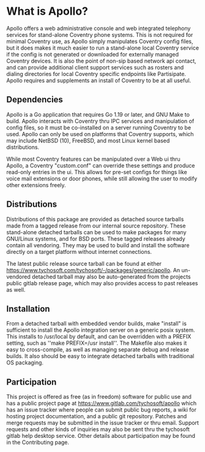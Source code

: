 # What is Apollo?

Apollo offers a web administrative console and web integrated telephony
services for stand-alone Coventry phone systems. This is not required for
minimal Coventry use, as Apollo simply manipulates Coventry config files, but
it does makes it much easier to run a stand-alone local Coventry service if
the config is not generated or downloaded for externally managed Coventry
devices. It is also the point of non-sip based network api contact, and can
provide additional client support services such as rosters and dialing
directories for local Coventry specific endpoints like Partisipate. Apollo
requires and supplements an install of Coventry to be at all useful.

## Dependencies

Apollo is a Go application that requires Go 1.19 or later, and GNU Make to
build. Apollo interacts with Coventry thru IPC services and manipulation of
config files, so it must be co-installed on a server running Coventry to be
used. Apollo can only be used on platforms that Coventry supports, which may
include NetBSD (10), FreeBSD, and most Linux kernel based distributions.

While most Coventry features can be manipulated over a Web ui thru Apollo, a
Coventry "custom.conf" can override these settings and produce read-only
entries in the ui. This allows for pre-set configs for things like voice mail
extensions or door phones, while still allowing the user to modify other
extensions freely.

## Distributions

Distributions of this package are provided as detached source tarballs made
from a tagged release from our internal source repository. These stand-alone
detached tarballs can be used to make packages for many GNU/Linux systems, and
for BSD ports. These tagged releases already contain all vendoring. They may be
used to build and install the software directly on a target platform without
internet connections.

The latest public release source tarball can be found at either
https://www.tychosoft.com/tychosoft/-/packages/generic/apollo.  An un-vendored
detached tarball may also be auto-generated from the projects public gitlab
release page, which may also provides access to past releases as well.

## Installation

From a detached tarball with embedded vendor builds, make "install" is
sufficient to install the Apollo integration server on a generic posix system.
This installs to /usr/local by default, and can be overridden with a PREFIX
setting, such as ''make PREFIX=/usr install''. The Makefile also makes it
easy to cross-compile, as well as managing separate debug and release builds.
It also should be easy to integrate detached tarballs with traditional OS
packaging.

## Participation

This project is offered as free (as in freedom) software for public use and has
a public project page at https://www.gitlab.com/tychosoft/apollo which has an
issue tracker where people can submit public bug reports, a wiki for hosting
project documentation, and a public git repository. Patches and merge requests
may be submitted in the issue tracker or thru email. Support requests and other
kinds of inquiries may also be sent thru the tychosoft gitlab help desktop
service. Other details about participation may be found in the Contributing
page.

